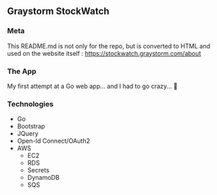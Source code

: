 ## Graystorm StockWatch

### Meta

This README.md is not only for the repo, but is converted to HTML
and used on the website itself : https://stockwatch.graystorm.com/about

### The App

My first attempt at a Go web app... and I had to go crazy... :shrug:

### Technologies

* Go
* Bootstrap
* JQuery
* Open-Id Connect/OAuth2
* AWS
  * EC2
  * RDS
  * Secrets
  * DynamoDB
  * SQS


